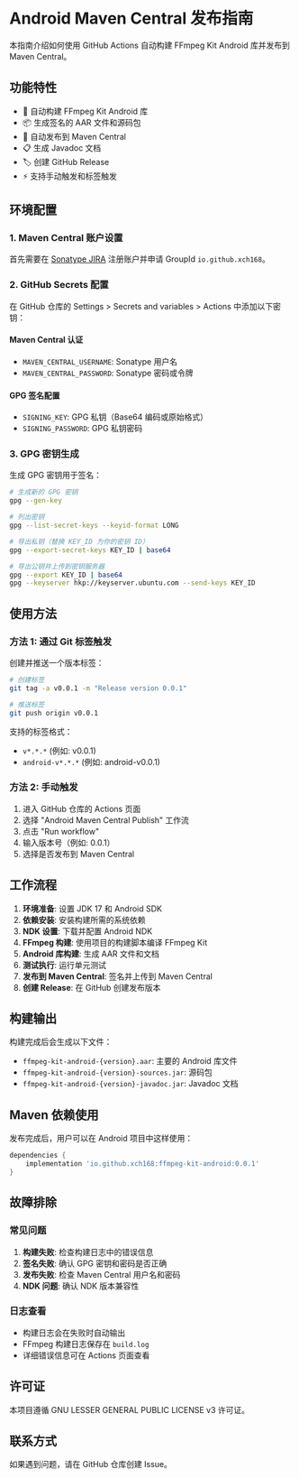 # Android Maven Central 发布指南

本指南介绍如何使用 GitHub Actions 自动构建 FFmpeg Kit Android 库并发布到 Maven Central。

## 功能特性

- 🔨 自动构建 FFmpeg Kit Android 库
- 📦 生成签名的 AAR 文件和源码包
- 🚀 自动发布到 Maven Central
- 📋 生成 Javadoc 文档
- 🏷️ 创建 GitHub Release
- ⚡ 支持手动触发和标签触发

## 环境配置

### 1. Maven Central 账户设置

首先需要在 [Sonatype JIRA](https://issues.sonatype.org/) 注册账户并申请 GroupId `io.github.xch168`。

### 2. GitHub Secrets 配置

在 GitHub 仓库的 Settings > Secrets and variables > Actions 中添加以下密钥：

#### Maven Central 认证
- `MAVEN_CENTRAL_USERNAME`: Sonatype 用户名
- `MAVEN_CENTRAL_PASSWORD`: Sonatype 密码或令牌

#### GPG 签名配置
- `SIGNING_KEY`: GPG 私钥（Base64 编码或原始格式）
- `SIGNING_PASSWORD`: GPG 私钥密码

### 3. GPG 密钥生成

生成 GPG 密钥用于签名：

```bash
# 生成新的 GPG 密钥
gpg --gen-key

# 列出密钥
gpg --list-secret-keys --keyid-format LONG

# 导出私钥（替换 KEY_ID 为你的密钥 ID）
gpg --export-secret-keys KEY_ID | base64

# 导出公钥并上传到密钥服务器
gpg --export KEY_ID | base64
gpg --keyserver hkp://keyserver.ubuntu.com --send-keys KEY_ID
```

## 使用方法

### 方法 1: 通过 Git 标签触发

创建并推送一个版本标签：

```bash
# 创建标签
git tag -a v0.0.1 -m "Release version 0.0.1"

# 推送标签
git push origin v0.0.1
```

支持的标签格式：
- `v*.*.*` (例如: v0.0.1)
- `android-v*.*.*` (例如: android-v0.0.1)

### 方法 2: 手动触发

1. 进入 GitHub 仓库的 Actions 页面
2. 选择 "Android Maven Central Publish" 工作流
3. 点击 "Run workflow"
4. 输入版本号（例如: 0.0.1）
5. 选择是否发布到 Maven Central

## 工作流程

1. **环境准备**: 设置 JDK 17 和 Android SDK
2. **依赖安装**: 安装构建所需的系统依赖
3. **NDK 设置**: 下载并配置 Android NDK
4. **FFmpeg 构建**: 使用项目的构建脚本编译 FFmpeg Kit
5. **Android 库构建**: 生成 AAR 文件和文档
6. **测试执行**: 运行单元测试
7. **发布到 Maven Central**: 签名并上传到 Maven Central
8. **创建 Release**: 在 GitHub 创建发布版本

## 构建输出

构建完成后会生成以下文件：

- `ffmpeg-kit-android-{version}.aar`: 主要的 Android 库文件
- `ffmpeg-kit-android-{version}-sources.jar`: 源码包
- `ffmpeg-kit-android-{version}-javadoc.jar`: Javadoc 文档

## Maven 依赖使用

发布完成后，用户可以在 Android 项目中这样使用：

```gradle
dependencies {
    implementation 'io.github.xch168:ffmpeg-kit-android:0.0.1'
}
```

## 故障排除

### 常见问题

1. **构建失败**: 检查构建日志中的错误信息
2. **签名失败**: 确认 GPG 密钥和密码是否正确
3. **发布失败**: 检查 Maven Central 用户名和密码
4. **NDK 问题**: 确认 NDK 版本兼容性

### 日志查看

- 构建日志会在失败时自动输出
- FFmpeg 构建日志保存在 `build.log`
- 详细错误信息可在 Actions 页面查看

## 许可证

本项目遵循 GNU LESSER GENERAL PUBLIC LICENSE v3 许可证。

## 联系方式

如果遇到问题，请在 GitHub 仓库创建 Issue。 
